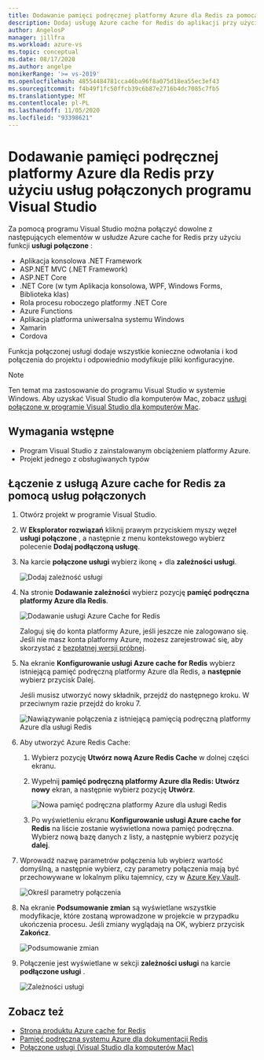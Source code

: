 ```yaml
---
title: Dodawanie pamięci podręcznej platformy Azure dla Redis za pomocą usług połączonych | Microsoft Docs
description: Dodaj usługę Azure cache for Redis do aplikacji przy użyciu programu Visual Studio w celu dodania podłączonej usługi
author: AngelosP
manager: jillfra
ms.workload: azure-vs
ms.topic: conceptual
ms.date: 08/17/2020
ms.author: angelpe
monikerRange: '>= vs-2019'
ms.openlocfilehash: 48554484781cca46ba96f8a075d18ea55ec3ef43
ms.sourcegitcommit: f4b49f1fc50ffcb39c6b87e2716b4dc7085c7fb5
ms.translationtype: MT
ms.contentlocale: pl-PL
ms.lasthandoff: 11/05/2020
ms.locfileid: "93398621"
---
```

# <a name="add-azure-cache-for-redis-by-using-visual-studio-connected-services"></a>Dodawanie pamięci podręcznej platformy Azure dla Redis przy użyciu usług połączonych programu Visual Studio

Za pomocą programu Visual Studio można połączyć dowolne z następujących elementów w usłudze Azure cache for Redis przy użyciu funkcji **usługi połączone** :

- Aplikacja konsolowa .NET Framework
- ASP.NET MVC (.NET Framework) 
- ASP.NET Core
- .NET Core (w tym Aplikacja konsolowa, WPF, Windows Forms, Biblioteka klas)
- Rola procesu roboczego platformy .NET Core
- Azure Functions
- Aplikacja platforma uniwersalna systemu Windows
- Xamarin
- Cordova

Funkcja połączonej usługi dodaje wszystkie konieczne odwołania i kod połączenia do projektu i odpowiednio modyfikuje pliki konfiguracyjne.

> [!NOTE]
> Ten temat ma zastosowanie do programu Visual Studio w systemie Windows. Aby uzyskać Visual Studio dla komputerów Mac, zobacz [usługi połączone w programie Visual Studio dla komputerów Mac](/visualstudio/mac/connected-services).
## <a name="prerequisites"></a>Wymagania wstępne

- Program Visual Studio z zainstalowanym obciążeniem platformy Azure.
- Projekt jednego z obsługiwanych typów

## <a name="connect-to-azure-cache-for-redis-using-connected-services"></a>Łączenie z usługą Azure cache for Redis za pomocą usług połączonych

1. Otwórz projekt w programie Visual Studio.

1. W **Eksplorator rozwiązań** kliknij prawym przyciskiem myszy węzeł **usługi połączone** , a następnie z menu kontekstowego wybierz polecenie **Dodaj podłączoną usługę**.

1. Na karcie **połączone usługi** wybierz ikonę + dla **zależności usługi**.

    ![Dodaj zależność usługi](./media/vs-azure-tools-connected-services-storage/vs-2019/connected-services-tab.png)

1. Na stronie **Dodawanie zależności** wybierz pozycję **pamięć podręczna platformy Azure dla Redis**.

    ![Dodawanie usługi Azure Cache for Redis](./media/azure-redis-cache-add-connected-service/azure-redis-cache.png)

    Zaloguj się do konta platformy Azure, jeśli jeszcze nie zalogowano się. Jeśli nie masz konta platformy Azure, możesz zarejestrować się, aby skorzystać z [bezpłatnej wersji próbnej](https://azure.microsoft.com/account/free).

1. Na ekranie **Konfigurowanie usługi Azure cache for Redis** wybierz istniejącą pamięć podręczną platformy Azure dla Redis, a **następnie** wybierz przycisk Dalej.

    Jeśli musisz utworzyć nowy składnik, przejdź do następnego kroku. W przeciwnym razie przejdź do kroku 7.

    ![Nawiązywanie połączenia z istniejącą pamięcią podręczną platformy Azure dla usługi Redis](./media/azure-redis-cache-add-connected-service/created-azure-redis-cache.png)

1. Aby utworzyć Azure Redis Cache:

   1. Wybierz pozycję **Utwórz nową Azure Redis Cache** w dolnej części ekranu.

   1. Wypełnij **pamięć podręczną platformy Azure dla Redis: Utwórz nowy** ekran, a następnie wybierz pozycję **Utwórz**.

       ![Nowa pamięć podręczna platformy Azure dla usługi Redis](./media/azure-redis-cache-add-connected-service/create-new-azure-redis-cache.png)

   1. Po wyświetleniu ekranu **Konfigurowanie usługi Azure cache for Redis** na liście zostanie wyświetlona nowa pamięć podręczna. Wybierz nową bazę danych z listy, a następnie wybierz pozycję **dalej**.

1. Wprowadź nazwę parametrów połączenia lub wybierz wartość domyślną, a następnie wybierz, czy parametry połączenia mają być przechowywane w lokalnym pliku tajemnicy, czy w [Azure Key Vault](/azure/key-vault).

   ![Określ parametry połączenia](./media/azure-redis-cache-add-connected-service/connection-string.png)

1. Na ekranie **Podsumowanie zmian** są wyświetlane wszystkie modyfikacje, które zostaną wprowadzone w projekcie w przypadku ukończenia procesu. Jeśli zmiany wyglądają na OK, wybierz przycisk **Zakończ**.

   ![Podsumowanie zmian](./media/azure-redis-cache-add-connected-service/summary-of-changes.png)

1. Połączenie jest wyświetlane w sekcji **zależności usługi** na karcie **podłączone usługi** .

   ![Zależności usługi](./media/azure-redis-cache-add-connected-service/service-dependencies-after.png)

## <a name="see-also"></a>Zobacz też

- [Strona produktu Azure cache for Redis](https://azure.microsoft.com/services/cache)
- [Pamięć podręczna systemu Azure dla dokumentacji Redis](/azure/azure-cache-for-redis/)
- [Połączone usługi (Visual Studio dla komputerów Mac)](/visualstudio/mac/connected-services)
